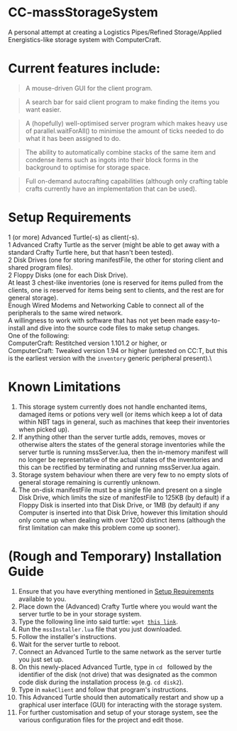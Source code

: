 # CC-massStorageSystem
A personal attempt at creating a Logistics Pipes/Refined Storage/Applied Energistics-like storage system with ComputerCraft.

# Current features include:
>A mouse-driven GUI for the client program.

>A search bar for said client program to make finding the items you want easier.

>A (hopefully) well-optimised server program which makes heavy use of parallel.waitForAll() to minimise the amount of ticks needed to do what it has been assigned to do.

>The ability to automatically combine stacks of the same item and condense items such as ingots into their block forms in the background to optimise for storage space.

>Full on-demand autocrafting capabilities (although only crafting table crafts currently have an implementation that can be used).

# Setup Requirements
1 (or more) Advanced Turtle(-s) as client(-s).\
1 Advanced Crafty Turtle as the server (might be able to get away with a standard Crafty Turtle here, but that hasn't been tested).\
2 Disk Drives (one for storing manifestFile, the other for storing client and shared program files).\
2 Floppy Disks (one for each Disk Drive).\
At least 3 chest-like inventories (one is reserved for items pulled from the clients, one is reserved for items being sent to clients, and the rest are for general storage).\
Enough Wired Modems and Networking Cable to connect all of the peripherals to the same wired network.\
A willingness to work with software that has not yet been made easy-to-install and dive into the source code files to make setup changes.\
One of the following:\
ComputerCraft: Restitched version 1.101.2 or higher, or\
ComputerCraft: Tweaked version 1.94 or higher (untested on CC:T, but this is the earliest version with the `inventory` generic peripheral present).\

# Known Limitations
1. This storage system currently does not handle enchanted items, damaged items or potions very well (or items which keep a lot of data within NBT tags in general, such as machines that keep their inventories when picked up).
2. If anything other than the server turtle adds, removes, moves or otherwise alters the states of the general storage inventories while the server turtle is running mssServer.lua, then the in-memory manifest will no longer be representative of the actual states of the inventories and this can be rectified by terminating and running mssServer.lua again.
3. Storage system behaviour when there are very few to no empty slots of general storage remaining is currently unknown.
4. The on-disk manifestFile must be a single file and present on a single Disk Drive, which limits the size of manifestFile to 125KB (by default) if a Floppy Disk is inserted into that Disk Drive, or 1MB (by default) if any Computer is inserted into that Disk Drive, however this limitation should only come up when dealing with over 1200 distinct items (although the first limitation can make this problem come up sooner).

# (Rough and Temporary) Installation Guide
1. Ensure that you have everything mentioned in [Setup Requirements](#setup-requirements) available to you.
2. Place down the (Advanced) Crafty Turtle where you would want the server turtle to be in your storage system.
3. Type the following line into said turtle: `wget `[`this link`](https://raw.githubusercontent.com/zenxlii/CC-massStorageSystem/refs/heads/main/codebase/mssInstaller.lua).
4. Run the `mssInstaller.lua` file that you just downloaded.
5. Follow the installer's instructions.
6. Wait for the server turtle to reboot.
7. Connect an Advanced Turtle to the same network as the server turtle you just set up.
8. On this newly-placed Advanced Turtle, type in `cd ` followed by the identifier of the disk \(not drive\) that was designated as the common code disk during the installation process (e.g. `cd disk2`).
9. Type in `makeClient` and follow that program's instructions.
10. This Advanced Turtle should then automatically restart and show up a graphical user interface (GUI) for interacting with the storage system.
11. For further customisation and setup of your storage system, see the various configuration files for the project and edit those.
